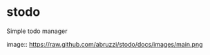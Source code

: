 stodo
=====

Simple todo manager

image:: https://raw.github.com/abruzzi/stodo/docs/images/main.png
